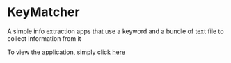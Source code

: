 # KeyMatcher
A simple info extraction apps that use a keyword and a bundle of text file to collect information from it

To view the application, simply click [here](https://info-extractor9923.herokuapp.com)
